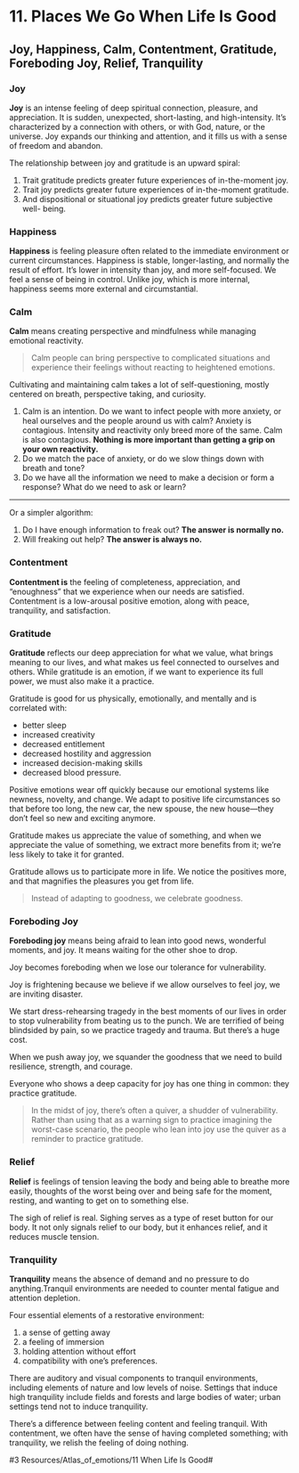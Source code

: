 # 11. Places We Go When Life Is Good
## Joy, Happiness, Calm, Contentment, Gratitude, Foreboding Joy, Relief, Tranquility
### Joy
**Joy** is an intense feeling of deep spiritual connection, pleasure, and appreciation. It is sudden, unexpected, short-lasting, and high-intensity. It’s characterized by a connection with others, or with God, nature, or the universe. Joy expands our thinking and attention, and it fills us with a sense of freedom and abandon. 

The relationship between joy and gratitude is an upward spiral:

1. Trait gratitude predicts greater future experiences of in-the-moment joy. 
2. Trait joy predicts greater future experiences of in-the-moment gratitude. 
3. And dispositional or situational joy predicts greater future subjective well- being. 

### Happiness
**Happiness** is feeling pleasure often related to the immediate environment or current circumstances. Happiness is stable, longer-lasting, and normally the result of effort. It’s lower in intensity than joy, and more self-focused. We feel a sense of being in control. Unlike joy, which is more internal, happiness seems more external and circumstantial. 

### Calm
**Calm** means creating perspective and mindfulness while managing emotional reactivity. 

> Calm people can bring perspective to complicated situations and experience their feelings without reacting to heightened emotions. 

Cultivating and maintaining calm takes a lot of self-questioning, mostly centered on breath, perspective taking, and curiosity.

1. Calm is an intention. Do we want to infect people with more anxiety, or heal ourselves and the people around us with calm? Anxiety is contagious. Intensity and reactivity only breed more of the same. Calm is also contagious. **Nothing is more important than getting a grip on your own reactivity.**
2. Do we match the pace of anxiety, or do we slow things down with breath and tone? 
3. Do we have all the information we need to make a decision or form a response? What do we need to ask or learn? 

---
Or a simpler algorithm:
1. Do I have enough information to freak out? **The answer is normally no.** 
2. Will freaking out help? **The answer is always no.** 

### Contentment
**Contentment is** the feeling of completeness, appreciation, and “enoughness” that we experience when our needs are satisfied. Contentment is a low-arousal positive emotion, along with peace, tranquility, and satisfaction. 

### Gratitude
**Gratitude** reflects our deep appreciation for what we value, what brings meaning to our lives, and what makes us feel connected to ourselves and others. While gratitude is an emotion, if we want to experience its full power, we must also make it a practice.

Gratitude is good for us physically, emotionally, and mentally and is correlated with:
- better sleep 
- increased creativity
- decreased entitlement
- decreased hostility and aggression
- increased decision-making skills
- decreased blood pressure.

Positive emotions wear off quickly because our emotional systems like newness, novelty, and change. We adapt to positive life circumstances so that before too long, the new car, the new spouse, the new house—they don’t feel so new and exciting anymore. 

Gratitude makes us appreciate the value of something, and when we appreciate the value of something, we extract more benefits from it; we’re less likely to take it for granted. 

Gratitude allows us to participate more in life. We notice the positives more, and that magnifies the pleasures you get from life. 

> Instead of adapting to goodness, we celebrate goodness.

### Foreboding Joy
**Foreboding joy** means being afraid to lean into good news, wonderful moments, and joy. It means waiting for the other shoe to drop.

Joy becomes foreboding when we lose our tolerance for vulnerability.

Joy is frightening because we believe if we allow ourselves to feel joy, we are inviting disaster. 

We start dress-rehearsing tragedy in the best moments of our lives in order to stop vulnerability from beating us to the punch. We are terrified of being blindsided by pain, so we practice tragedy and trauma. But there’s a huge cost. 

When we push away joy, we squander the goodness that we need to build resilience, strength, and courage. 

Everyone who shows a deep capacity for joy has one thing in common: they practice gratitude. 

> In the midst of joy, there’s often a quiver, a shudder of vulnerability. Rather than using that as a warning sign to practice imagining the worst-case scenario, the people who lean into joy use the quiver as a reminder to practice gratitude. 

### Relief
**Relief** is feelings of tension leaving the body and being able to breathe more easily, thoughts of the worst being over and being safe for the moment, resting, and wanting to get on to something else.

The sigh of relief is real. Sighing serves as a type of reset button for our body. It not only signals relief to our body, but it enhances relief, and it reduces muscle tension. 

### Tranquility
**Tranquility** means the absence of demand and no pressure to do anything.Tranquil environments are needed to counter mental fatigue and attention depletion. 

Four essential elements of a restorative environment: 
1. a sense of getting away
2. a feeling of immersion 
3. holding attention without effort
4. compatibility with one’s preferences. 

There are auditory and visual components to tranquil environments, including elements of nature and low levels of noise. Settings that induce high tranquility include fields and forests and large bodies of water; urban settings tend not to induce tranquility. 

There’s a difference between feeling content and feeling tranquil. With contentment, we often have the sense of having completed something; with tranquility, we relish the feeling of doing nothing. 









#3 Resources/Atlas_of_emotions/11 When Life Is Good#